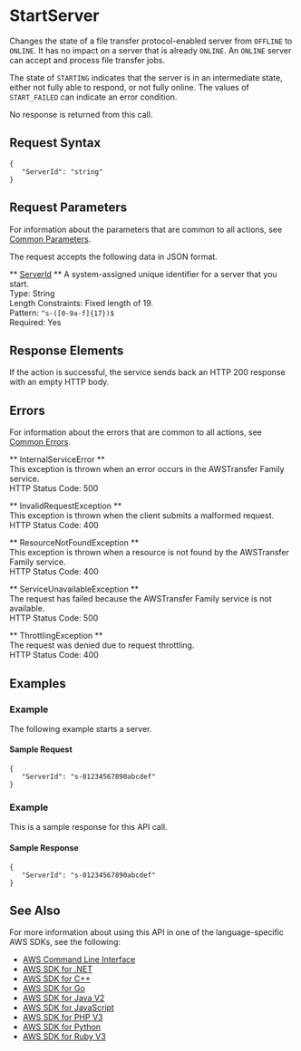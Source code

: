 # StartServer<a name="API_StartServer"></a>

Changes the state of a file transfer protocol\-enabled server from `OFFLINE` to `ONLINE`\. It has no impact on a server that is already `ONLINE`\. An `ONLINE` server can accept and process file transfer jobs\.

The state of `STARTING` indicates that the server is in an intermediate state, either not fully able to respond, or not fully online\. The values of `START_FAILED` can indicate an error condition\.

No response is returned from this call\.

## Request Syntax<a name="API_StartServer_RequestSyntax"></a>

```
{
   "ServerId": "string"
}
```

## Request Parameters<a name="API_StartServer_RequestParameters"></a>

For information about the parameters that are common to all actions, see [Common Parameters](CommonParameters.md)\.

The request accepts the following data in JSON format\.

 ** [ServerId](#API_StartServer_RequestSyntax) **   <a name="TransferFamily-StartServer-request-ServerId"></a>
A system\-assigned unique identifier for a server that you start\.  
Type: String  
Length Constraints: Fixed length of 19\.  
Pattern: `^s-([0-9a-f]{17})$`   
Required: Yes

## Response Elements<a name="API_StartServer_ResponseElements"></a>

If the action is successful, the service sends back an HTTP 200 response with an empty HTTP body\.

## Errors<a name="API_StartServer_Errors"></a>

For information about the errors that are common to all actions, see [Common Errors](CommonErrors.md)\.

 ** InternalServiceError **   
This exception is thrown when an error occurs in the AWSTransfer Family service\.  
HTTP Status Code: 500

 ** InvalidRequestException **   
This exception is thrown when the client submits a malformed request\.  
HTTP Status Code: 400

 ** ResourceNotFoundException **   
This exception is thrown when a resource is not found by the AWSTransfer Family service\.  
HTTP Status Code: 400

 ** ServiceUnavailableException **   
The request has failed because the AWSTransfer Family service is not available\.  
HTTP Status Code: 500

 ** ThrottlingException **   
The request was denied due to request throttling\.  
HTTP Status Code: 400

## Examples<a name="API_StartServer_Examples"></a>

### Example<a name="API_StartServer_Example_1"></a>

The following example starts a server\.

#### Sample Request<a name="API_StartServer_Example_1_Request"></a>

```
{
   "ServerId": "s-01234567890abcdef"
}
```

### Example<a name="API_StartServer_Example_2"></a>

This is a sample response for this API call\.

#### Sample Response<a name="API_StartServer_Example_2_Response"></a>

```
{
   "ServerId": "s-01234567890abcdef"
}
```

## See Also<a name="API_StartServer_SeeAlso"></a>

For more information about using this API in one of the language\-specific AWS SDKs, see the following:
+  [AWS Command Line Interface](https://docs.aws.amazon.com/goto/aws-cli/transfer-2018-11-05/StartServer) 
+  [AWS SDK for \.NET](https://docs.aws.amazon.com/goto/DotNetSDKV3/transfer-2018-11-05/StartServer) 
+  [AWS SDK for C\+\+](https://docs.aws.amazon.com/goto/SdkForCpp/transfer-2018-11-05/StartServer) 
+  [AWS SDK for Go](https://docs.aws.amazon.com/goto/SdkForGoV1/transfer-2018-11-05/StartServer) 
+  [AWS SDK for Java V2](https://docs.aws.amazon.com/goto/SdkForJavaV2/transfer-2018-11-05/StartServer) 
+  [AWS SDK for JavaScript](https://docs.aws.amazon.com/goto/AWSJavaScriptSDK/transfer-2018-11-05/StartServer) 
+  [AWS SDK for PHP V3](https://docs.aws.amazon.com/goto/SdkForPHPV3/transfer-2018-11-05/StartServer) 
+  [AWS SDK for Python](https://docs.aws.amazon.com/goto/boto3/transfer-2018-11-05/StartServer) 
+  [AWS SDK for Ruby V3](https://docs.aws.amazon.com/goto/SdkForRubyV3/transfer-2018-11-05/StartServer) 